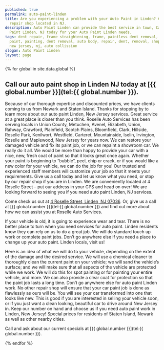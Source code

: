 ```yaml
---
published: true
permalink: auto-paint-linden
title: Are you experiencing a problem with your Auto Paint in Linden? Call our
  repair shop located in NJ.
description: Auto Paint Linden can provide the best service in town, Call Auto
  Paint Linden, NJ today for your Auto Paint Linden needs.
tags: dent repair, frame straightening, frame, paintless dent removal, auto
  paint, painting, dent removal, auto body, repair, dent, removal, shop, linden,
  new jersey, nj, auto collission
slogan: Auto Paint Linden
layout: page
---
```


{% for global in site.data.global %}
## Call our auto paint shop in Linden NJ today at [{{ global.number }}](tel:{{ global.number }}).
Because of our thorough expertise and discounted prices, we have clients coming to us from Newark and Staten Island. Thanks for stopping by to learn more about our auto paint Linden, New Jersey services. Great service at a great place is closer than you think. Roselle Auto Services has been serving locals in Union County, Metuchen, Avenel, Elizabeth, Union, Rahway, Crawford, Plainfield, Scotch Plains, Bloomfield, Clark, Hillside, Roselle Park, Kenilwort, Westfield, Carteret, Mountainside, Iselin, Irvington, Roselle and Maplewood, New Jersey for years now. We can restore your damaged vehicle and fix its paint job, or we can repaint a showroom car. We really do it all. We would be more than happy to provide your car with a nice, new, fresh coat of paint so that it looks great once again. Whether your paint is beginning to “bubble”, peel, chip or crack, or if you would like a new color for your vehicle, we can do the job for you! Our trusted and experienced staff members will customize your job so that it meets your requirements. Give us a call today and let us know what you need, or stop by our repair shop if you are in Linden. We are conveniently located at 4 Roselle Street – put our address in your GPS and head on over! We are looking forward to seeing you if you need auto paint Linden, NJ services.

Come check us out at [4 Roselle Street, Linden, NJ 07036](https://www.google.com/maps/place/Roselle+Auto+Services+Inc+-+Linden,+NJ/@40.635433,-74.246247,17z/data=!4m7!1m4!3m3!1s0x89c3b2e1928866e5:0xe440b805db07d78e!2sRoselle+Auto+Services+Inc+-+Linden,+NJ!3b1!3m1!1s0x89c3b2e1928866e5:0xe440b805db07d78e). Or, give us a call at [{{ global.number }}](tel:{{ global.number }}) and find out more about how we can assist you at Roselle Auto Services.

If your vehicle is old, it is going to experience wear and tear. There is no better place to turn when you need services for auto paint. Linden residents know they can rely on us to do a great job. We will do standard touch up work or complete paint jobs. Don’t go anywhere else if you need a place to change up your auto paint. Linden locals, visit us!

Here is an idea of what we will do to your vehicle, depending on the extent of the damage and the desired service. We will use a chemical cleaner to thoroughly clean the current paint on your vehicle; we will sand the vehicle’s surface; and we will make sure that all aspects of the vehicle are protected while we work. We will do this for spot painting or for painting your entire vehicle, and more. We can also provide a clear coat for protection so that the paint job lasts a long time. Don’t go anywhere else for auto paint Linden work. No other repair shop will ensure that your car paint job is done as flawlessly as ours will be. You will see your car transformed into one that looks like new. This is good if you are interested in selling your vehicle soon, or if you just want a clean looking, beautiful car to drive around New Jersey in. Keep our number on hand and choose us if you need auto paint work in Linden, New Jersey! Special prices for residents of Staten Island, Newark as well as other nearby cities.



Call and ask about our current specials at [{{ global.number }}](tel:{{ global.number }}).

{% endfor %}
